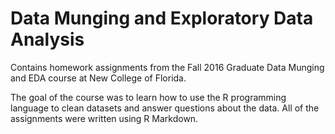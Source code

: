 # Data Munging and Exploratory Data Analysis

Contains homework assignments from the Fall 2016 Graduate Data Munging and EDA course at New College of Florida. 

The goal of the course was to learn how to use the R programming language to clean datasets and answer questions about the data. All of the assignments were written using R Markdown.
